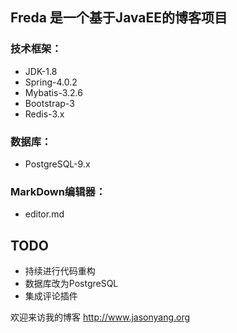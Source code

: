 ## Freda 是一个基于JavaEE的博客项目

### 技术框架：
- JDK-1.8 
- Spring-4.0.2
- Mybatis-3.2.6
- Bootstrap-3
- Redis-3.x

### 数据库：
- PostgreSQL-9.x

### MarkDown编辑器：
- editor.md

## TODO
- 持续进行代码重构
- 数据库改为PostgreSQL
- 集成评论插件

欢迎来访我的博客 http://www.jasonyang.org
